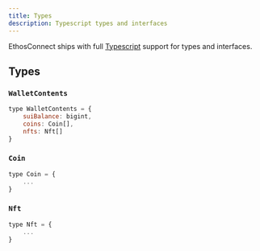 ```yaml
---
title: Types
description: Typescript types and interfaces
---
```


EthosConnect ships with full [Typescript](https://www.typescriptlang.org/) support for types and interfaces.

## Types

### `WalletContents`

```js
type WalletContents = {
    suiBalance: bigint,
    coins: Coin[],
    nfts: Nft[]
}
```

### `Coin`

```js
type Coin = {
    ...
}
```

### `Nft`

```js
type Nft = {
    ...
}
```